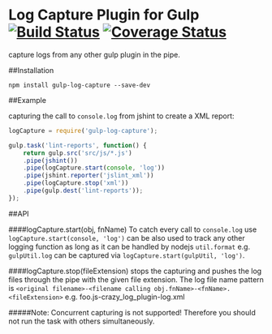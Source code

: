 Log Capture Plugin for Gulp [![Build Status](https://travis-ci.org/sloosch/gulp-log-capture.svg?branch=master)](https://travis-ci.org/sloosch/gulp-log-capture) [![Coverage Status](https://coveralls.io/repos/sloosch/gulp-log-capture/badge.png?branch=master)](https://coveralls.io/r/sloosch/gulp-log-capture?branch=master)
=========

capture logs from any other gulp plugin in the pipe.

##Installation

```
npm install gulp-log-capture --save-dev
```

##Example

capturing the call to `console.log` from jshint to create a XML report:

```javascript
logCapture = require('gulp-log-capture');

gulp.task('lint-reports', function() {
	return gulp.src('src/js/*.js')
	.pipe(jshint())
	.pipe(logCapture.start(console, 'log'))
	.pipe(jshint.reporter('jslint_xml'))
	.pipe(logCapture.stop('xml'))
	.pipe(gulp.dest('lint-reports'));
});
```

##API


####logCapture.start(obj, fnName)
To catch every call to `console.log` use `logCapture.start(console, 'log')` can be also used to track any other logging function as long as it can be handled by nodejs `util.format` e.g. `gulpUtil.log` can be captured via `logCapture.start(gulpUtil, 'log')`.

####logCapture.stop(fileExtension)
stops the capturing and pushes the log files through the pipe with the given file extension. The log file name pattern is `<original filename>-<filename calling obj.fnName>-<fnName>.<fileExtension>` e.g. foo.js-crazy_log_plugin-log.xml


#####Note: Concurrent capturing is not supported! Therefore you should not run the task with others simultaneously.
